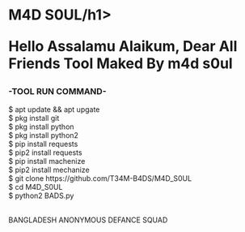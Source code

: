<h1>M4D S0UL/h1>
<br>
<p>Hello Assalamu Alaikum, Dear All Friends Tool Maked By m4d s0ul</p>

<h3>-TOOL RUN COMMAND-</h3> 

<P>$ apt update && apt upgate
<br>
$ pkg install git
<br>
$ pkg install python
<br>
$ pkg install python2
<br>
$ pip install requests
<br>
$ pip2 install requests
<br>
$ pip install machenize
<br>
$ pip2 install mechanize
<br>
$ git clone https://github.com/T34M-B4DS/M4D_S0UL
<br>
$ cd M4D_S0UL
<br>
$ python2 BADS.py</P>
<br>
BANGLADESH ANONYMOUS DEFANCE SQUAD
